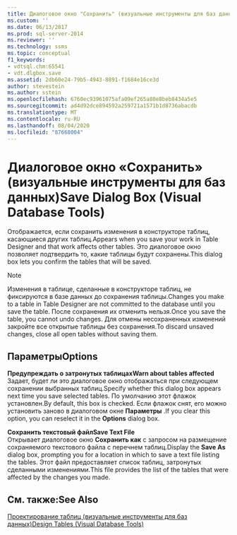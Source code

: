 ```yaml
---
title: Диалоговое окно "Сохранить" (визуальные инструменты для баз данных) | Документация Майкрософт
ms.custom: ''
ms.date: 06/13/2017
ms.prod: sql-server-2014
ms.reviewer: ''
ms.technology: ssms
ms.topic: conceptual
f1_keywords:
- vdtsql.chm:65541
- vdt.dlgbox.save
ms.assetid: 2db60e24-79b5-4943-8891-f1684e16ce3d
author: stevestein
ms.author: sstein
ms.openlocfilehash: 6760ec93961075afa09ef265a80e8beb8434a5e5
ms.sourcegitcommit: ad4d92dce894592a259721a1571b1d8736abacdb
ms.translationtype: MT
ms.contentlocale: ru-RU
ms.lasthandoff: 08/04/2020
ms.locfileid: "87668004"
---
```

# <a name="save-dialog-box-visual-database-tools"></a><span data-ttu-id="8b227-102">Диалоговое окно «Сохранить» (визуальные инструменты для баз данных)</span><span class="sxs-lookup"><span data-stu-id="8b227-102">Save Dialog Box (Visual Database Tools)</span></span>
  <span data-ttu-id="8b227-103">Отображается, если сохранить изменения в конструкторе таблиц, касающиеся других таблиц.</span><span class="sxs-lookup"><span data-stu-id="8b227-103">Appears when you save your work in Table Designer and that work affects other tables.</span></span> <span data-ttu-id="8b227-104">Это диалоговое окно позволяет подтвердить то, какие таблицы будут сохранены.</span><span class="sxs-lookup"><span data-stu-id="8b227-104">This dialog box lets you confirm the tables that will be saved.</span></span>  
  
> [!NOTE]  
>  <span data-ttu-id="8b227-105">Изменения в таблице, сделанные в конструкторе таблиц, не фиксируются в базе данных до сохранения таблицы.</span><span class="sxs-lookup"><span data-stu-id="8b227-105">Changes you make to a table in Table Designer are not committed to the database until you save the table.</span></span> <span data-ttu-id="8b227-106">После сохранения их отменить нельзя.</span><span class="sxs-lookup"><span data-stu-id="8b227-106">Once you save the table, you cannot undo changes.</span></span> <span data-ttu-id="8b227-107">Для отмены несохраненных изменений закройте все открытые таблицы без сохранения.</span><span class="sxs-lookup"><span data-stu-id="8b227-107">To discard unsaved changes, close all open tables without saving them.</span></span>  
  
## <a name="options"></a><span data-ttu-id="8b227-108">Параметры</span><span class="sxs-lookup"><span data-stu-id="8b227-108">Options</span></span>  
 <span data-ttu-id="8b227-109">**Предупреждать о затронутых таблицах**</span><span class="sxs-lookup"><span data-stu-id="8b227-109">**Warn about tables affected**</span></span>  
 <span data-ttu-id="8b227-110">Задает, будет ли это диалоговое окно отображаться при следующем сохранении выбранных таблиц.</span><span class="sxs-lookup"><span data-stu-id="8b227-110">Specify whether this dialog box appears next time you save selected tables.</span></span> <span data-ttu-id="8b227-111">По умолчанию этот флажок установлен.</span><span class="sxs-lookup"><span data-stu-id="8b227-111">By default, this box is checked.</span></span> <span data-ttu-id="8b227-112">Если флажок снят, его можно установить заново в диалоговом окне **Параметры** .</span><span class="sxs-lookup"><span data-stu-id="8b227-112">If you clear this option, you can reselect it in the **Options** dialog box.</span></span>  
  
 <span data-ttu-id="8b227-113">**Сохранить текстовый файл**</span><span class="sxs-lookup"><span data-stu-id="8b227-113">**Save Text File**</span></span>  
 <span data-ttu-id="8b227-114">Открывает диалоговое окно **Сохранить как** с запросом на размещение сохраняемого текстового файла с перечнем таблиц.</span><span class="sxs-lookup"><span data-stu-id="8b227-114">Display the **Save As** dialog box, prompting you for a location in which to save a text file listing the tables.</span></span> <span data-ttu-id="8b227-115">Этот файл предоставляет список таблиц, затронутых сделанными изменениями.</span><span class="sxs-lookup"><span data-stu-id="8b227-115">This file provides the list of the tables that were affected by the changes you made.</span></span>  
  
## <a name="see-also"></a><span data-ttu-id="8b227-116">См. также:</span><span class="sxs-lookup"><span data-stu-id="8b227-116">See Also</span></span>  
 [<span data-ttu-id="8b227-117">Проектирование таблиц (визуальные инструменты для баз данных)</span><span class="sxs-lookup"><span data-stu-id="8b227-117">Design Tables &#40;Visual Database Tools&#41;</span></span>](visual-database-tools.md)  
  
  
